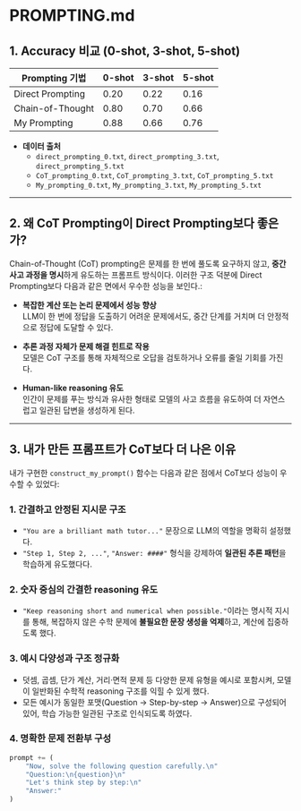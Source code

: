 # PROMPTING.md

## 1. Accuracy 비교 (0-shot, 3-shot, 5-shot)

| Prompting 기법       | 0-shot | 3-shot | 5-shot |
|----------------------|--------|--------|--------|
| Direct Prompting     | 0.20   | 0.22   | 0.16   |
| Chain-of-Thought     | 0.80   | 0.70   | 0.66   |
| My Prompting         | 0.88   | 0.66   | 0.76   |

- **데이터 출처**  
  - `direct_prompting_0.txt`, `direct_prompting_3.txt`, `direct_prompting_5.txt`  
  - `CoT_prompting_0.txt`, `CoT_prompting_3.txt`, `CoT_prompting_5.txt`  
  - `My_prompting_0.txt`, `My_prompting_3.txt`, `My_prompting_5.txt`

---

## 2. 왜 CoT Prompting이 Direct Prompting보다 좋은가?

Chain-of-Thought (CoT) prompting은 문제를 한 번에 풀도록 요구하지 않고, **중간 사고 과정을 명시**하게 유도하는 프롬프트 방식이다. 이러한 구조 덕분에 Direct Prompting보다 다음과 같은 면에서 우수한 성능을 보인다.:

- **복잡한 계산 또는 논리 문제에서 성능 향상**  
  LLM이 한 번에 정답을 도출하기 어려운 문제에서도, 중간 단계를 거치며 더 안정적으로 정답에 도달할 수 있다.

- **추론 과정 자체가 문제 해결 힌트로 작용**  
  모델은 CoT 구조를 통해 자체적으로 오답을 검토하거나 오류를 줄일 기회를 가진다.

- **Human-like reasoning 유도**  
  인간이 문제를 푸는 방식과 유사한 형태로 모델의 사고 흐름을 유도하여 더 자연스럽고 일관된 답변을 생성하게 된다.

---

## 3. 내가 만든 프롬프트가 CoT보다 더 나은 이유

내가 구현한 `construct_my_prompt()` 함수는 다음과 같은 점에서 CoT보다 성능이 우수할 수 있었다:

### 1. **간결하고 안정된 지시문 구조**
- `"You are a brilliant math tutor..."` 문장으로 LLM의 역할을 명확히 설정했다.
- `"Step 1, Step 2, ..."`, `"Answer: ####"` 형식을 강제하여 **일관된 추론 패턴**을 학습하게 유도했다다.

### 2. **숫자 중심의 간결한 reasoning 유도**
- `"Keep reasoning short and numerical when possible."`이라는 명시적 지시를 통해,
  복잡하지 않은 수학 문제에 **불필요한 문장 생성을 억제**하고, 계산에 집중하도록 했다.

### 3. **예시 다양성과 구조 정규화**
- 덧셈, 곱셈, 단가 계산, 거리·면적 문제 등 다양한 문제 유형을 예시로 포함시켜,
  모델이 일반화된 수학적 reasoning 구조를 익힐 수 있게 했다.
- 모든 예시가 동일한 포맷(Question → Step-by-step → Answer)으로 구성되어 있어,
  학습 가능한 일관된 구조로 인식되도록 하였다.

### 4. **명확한 문제 전환부 구성**
```python
prompt += (
    "Now, solve the following question carefully.\n"
    "Question:\n{question}\n"
    "Let's think step by step:\n"
    "Answer:"
)
